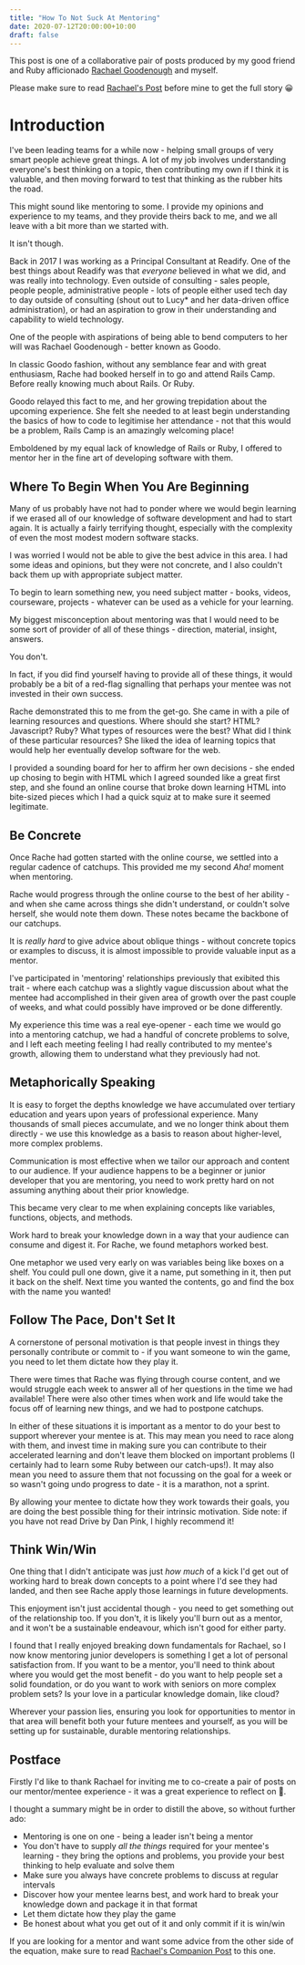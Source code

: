 ```yaml
---
title: "How To Not Suck At Mentoring"
date: 2020-07-12T20:00:00+10:00
draft: false
---
```


This post is one of a collaborative pair of posts produced by my good friend and Ruby afficionado [Rachael Goodenough](https://twitter.com/RacheGoodo) and myself.

Please make sure to read [Rachael's Post](https://medium.com/@rachaelgoodenough/how-to-be-a-great-mentee-a01b0c82a5f2) before mine to get the full story 😀

# Introduction

I've been leading teams for a while now - helping small groups of very smart people achieve great things. A lot of my job involves understanding everyone's best thinking on a topic, then contributing my own if I think it is valuable, and then moving forward to test that thinking as the rubber hits the road.

This might sound like mentoring to some. I provide my opinions and experience to my teams, and they provide theirs back to me, and we all leave with a bit more than we started with.

It isn't though.

Back in 2017 I was working as a Principal Consultant at Readify. One of the best things about Readify was that _everyone_ believed in what we did, and was really into technology. Even outside of consulting - sales people, people people, administrative people - lots of people either used tech day to day outside of consulting (shout out to Lucy\* and her data-driven office administration), or had an aspiration to grow in their understanding and capability to wield technology.

One of the people with aspirations of being able to bend computers to her will was Rachael Goodenough - better known as Goodo.

In classic Goodo fashion, without any semblance fear and with great enthusiasm, Rache had booked herself in to go and attend Rails Camp. Before really knowing much about Rails. Or Ruby.

Goodo relayed this fact to me, and her growing trepidation about the upcoming experience. She felt she needed to at least begin understanding the basics of how to code to legitimise her attendance - not that this would be a problem, Rails Camp is an amazingly welcoming place!

Emboldened by my equal lack of knowledge of Rails or Ruby, I offered to mentor her in the fine art of developing software with them.

## Where To Begin When You Are Beginning

Many of us probably have not had to ponder where we would begin learning if we erased all of our knowledge of software development and had to start again. It is actually a fairly terrifying thought, especially with the complexity of even the most modest modern software stacks.

I was worried I would not be able to give the best advice in this area. I had some ideas and opinions, but they were not concrete, and I also couldn't back them up with appropriate subject matter.

To begin to learn something new, you need subject matter - books, videos, courseware, projects - whatever can be used as a vehicle for your learning.

My biggest misconception about mentoring was that I would need to be some sort of provider of all of these things - direction, material, insight, answers.

You don't.

In fact, if you did find yourself having to provide all of these things, it would probably be a bit of a red-flag signalling that perhaps your mentee was not invested in their own success.

Rache demonstrated this to me from the get-go. She came in with a pile of learning resources and questions. Where should she start? HTML? Javascript? Ruby? What types of resources were the best? What did I think of these particular resources? She liked the idea of learning topics that would help her eventually develop software for the web.

I provided a sounding board for her to affirm her own decisions - she ended up chosing to begin with HTML which I agreed sounded like a great first step, and she found an online course that broke down learning HTML into bite-sized pieces which I had a quick squiz at to make sure it seemed legitimate.

## Be Concrete

Once Rache had gotten started with the online course, we settled into a regular cadence of catchups. This provided me my second _Aha!_ moment when mentoring.

Rache would progress through the online course to the best of her ability - and when she came across things she didn't understand, or couldn't solve herself, she would note them down. These notes became the backbone of our catchups.

It is _really hard_ to give advice about oblique things - without concrete topics or examples to discuss, it is almost impossible to provide valuable input as a mentor.

I've participated in 'mentoring' relationships previously that exibited this trait - where each catchup was a slightly vague discussion about what the mentee had accomplished in their given area of growth over the past couple of weeks, and what could possibly have improved or be done differently.

My experience this time was a real eye-opener - each time we would go into a mentoring catchup, we had a handful of concrete problems to solve, and I left each meeting feeling I had really contributed to my mentee's growth, allowing them to understand what they previously had not.

## Metaphorically Speaking

It is easy to forget the depths knowledge we have accumulated over tertiary education and years upon years of professional experience. Many thousands of small pieces accumulate, and we no longer think about them directly - we use this knowledge as a basis to reason about higher-level, more complex problems.

Communication is most effective when we tailor our approach and content to our audience. If your audience happens to be a beginner or junior developer that you are mentoring, you need to work pretty hard on not assuming anything about their prior knowledge.

This became very clear to me when explaining concepts like variables, functions, objects, and methods.

Work hard to break your knowledge down in a way that your audience can consume and digest it. For Rache, we found metaphors worked best.

One metaphor we used very early on was variables being like boxes on a shelf. You could pull one down, give it a name, put something in it, then put it back on the shelf. Next time you wanted the contents, go and find the box with the name you wanted!

## Follow The Pace, Don't Set It

A cornerstone of personal motivation is that people invest in things they personally contribute or commit to - if you want someone to win the game, you need to let them dictate how they play it.

There were times that Rache was flying through course content, and we would struggle each week to answer all of her questions in the time we had available! There were also other times when work and life would take the focus off of learning new things, and we had to postpone catchups.

In either of these situations it is important as a mentor to do your best to support wherever your mentee is at. This may mean you need to race along with them, and invest time in making sure you can contribute to their accelerated learning and don't leave them blocked on important problems (I certainly had to learn some Ruby between our catch-ups!). It may also mean you need to assure them that not focussing on the goal for a week or so wasn't going undo progress to date - it is a marathon, not a sprint.

By allowing your mentee to dictate how they work towards their goals, you are doing the best possible thing for their intrinsic motivation. Side note: if you have not read Drive by Dan Pink, I highly recommend it!

## Think Win/Win

One thing that I didn't anticipate was just _how much_ of a kick I'd get out of working hard to break down concepts to a point where I'd see they had landed, and then see Rache apply those learnings in future developments.

This enjoyment isn't just accidental though - you need to get something out of the relationship too. If you don't, it is likely you'll burn out as a mentor, and it won't be a sustainable endeavour, which isn't good for either party.

I found that I really enjoyed breaking down fundamentals for Rachael, so I now know mentoring junior developers is something I get a lot of personal satisfaction from. If you want to be a mentor, you'll need to think about where you would get the most benefit - do you want to help people set a solid foundation, or do you want to work with seniors on more complex problem sets? Is your love in a particular knowledge domain, like cloud?

Wherever your passion lies, ensuring you look for opportunities to mentor in that area will benefit both your future mentees and yourself, as you will be setting up for sustainable, durable mentoring relationships.

## Postface

Firstly I'd like to thank Rachael for inviting me to co-create a pair of posts on our mentor/mentee experience - it was a great experience to reflect on 🙌.

I thought a summary might be in order to distill the above, so without further ado:

- Mentoring is one on one - being a leader isn't being a mentor
- You don't have to supply _all the things_ required for your mentee's learning - they bring the options and problems, you provide your best thinking to help evaluate and solve them
- Make sure you always have concrete problems to discuss at regular intervals
- Discover how your mentee learns best, and work hard to break your knowledge down and package it in that format
- Let them dictate how they play the game
- Be honest about what you get out of it and only commit if it is win/win

If you are looking for a mentor and want some advice from the other side of the equation, make sure to read [Rachael's Companion Post](https://medium.com/@rachaelgoodenough/how-to-be-a-great-mentee-a01b0c82a5f2) to this one.
